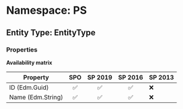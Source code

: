 # Namespace: PS

## Entity Type: EntityType

### Properties

**Availability matrix**

Property | SPO | SP 2019 | SP 2016 | SP 2013
----------|:---:|:-------:|:-------:|:-------
ID (Edm.Guid) | ✅ | ✅ | ✅ | ❌
Name (Edm.String) | ✅ | ✅ | ✅ | ❌

